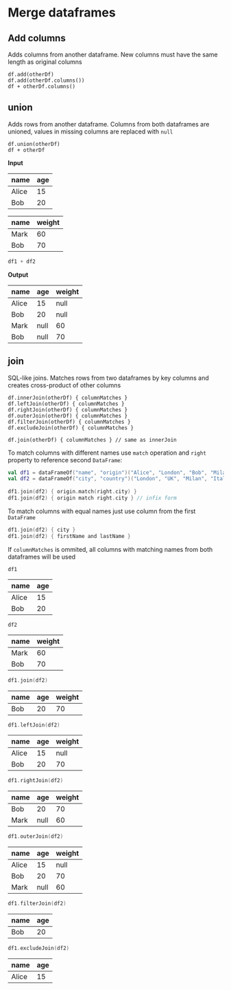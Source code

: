 [//]: # (title: Multiple DataFrames)

# Merge dataframes
## Add columns
Adds columns from another dataframe. New columns must have the same length as original columns
```
df.add(otherDf)
df.add(otherDf.columns())
df + otherDf.columns()
```
## union
Adds rows from another dataframe. Columns from both dataframes are unioned, values in missing columns are replaced with `null`
```
df.union(otherDf)
df + otherDf
```
**Input**

name | age
---|---
Alice | 15
Bob | 20

name | weight
---|---
Mark |60
Bob |70

```kotlin
df1 + df2
```
**Output**

name|age|weight
---|---|---
Alice | 15 | null
Bob | 20 | null
Mark | null | 60
Bob | null |70

## join
SQL-like joins. Matches rows from two dataframes by key columns and creates cross-product of other columns
```
df.innerJoin(otherDf) { columnMatches }
df.leftJoin(otherDf) { columnMatches }
df.rightJoin(otherDf) { columnMatches }
df.outerJoin(otherDf) { columnMatches }
df.filterJoin(otherDf) { columnMatches }
df.excludeJoin(otherDf) { columnMatches }

df.join(otherDf) { columnMatches } // same as innerJoin
```
To match columns with different names use `match` operation and `right` property to reference second `DataFrame`:
```kotlin
val df1 = dataFrameOf("name", "origin")("Alice", "London", "Bob", "Milan")
val df2 = dataFrameOf("city", "country")("London", "UK", "Milan", "Italy") 
                    
df1.join(df2) { origin.match(right.city) }
df1.join(df2) { origin match right.city } // infix form
```
To match columns with equal names just use column from the first `DataFrame`
```kotlin
df1.join(df2) { city }
df1.join(df2) { firstName and lastName }
```
If `columnMatches` is ommited, all columns with matching names from both dataframes will be used

```
df1
```

name | age
---|---
Alice | 15
Bob | 20

```
df2
```

name | weight
---|---
Mark |60
Bob |70

```kotlin
df1.join(df2)
```

name|age|weight
---|---|---
Bob | 20 | 70

```kotlin
df1.leftJoin(df2)
```

name|age|weight
---|---|---
Alice | 15 | null
Bob | 20 | 70

```kotlin
df1.rightJoin(df2)
```

name|age|weight
---|---|---
Bob | 20 | 70
Mark | null | 60

```kotlin
df1.outerJoin(df2)
```

name|age|weight
---|---|---
Alice | 15 | null
Bob | 20 | 70
Mark | null | 60

```kotlin
df1.filterJoin(df2)
```

name|age
---|---
Bob | 20

```kotlin
df1.excludeJoin(df2)
```

name|age
---|---
Alice | 15 
